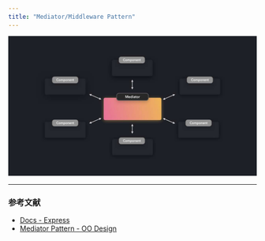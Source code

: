 ```yaml
---
title: "Mediator/Middleware Pattern"
---
```


![](/images/learning-patterns/mediator-pattern-1280w.jpg)

---

### 参考文献

* [Docs - Express](https://expressjs.com/)
* [Mediator Pattern - OO Design](https://www.oodesign.com/mediator-pattern.html)
